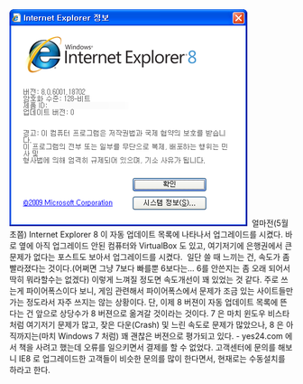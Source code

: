 <img src="IE8.png" width="422" height="384" />
 얼마전(5월초쯤) Internet Explorer 8 이 자동 업데이트 목록에 나타나서 업그레이드를 시켰다. 바로 옆에 아직 업그레이드 안된 컴퓨터와 VirtualBox 도 있고, 여기저기에 은행권에서 큰 문제가 없다는 포스트도 보아서 업그레이드를 시켰다.
 일단 쓸 때 느끼는 건, 속도가 좀 빨라졌다는 것이다.(어쩌면 그냥 7보다 빠를뿐 6보다는... 6를 안쓴지는 좀 오래 되어서 딱히 뭐라할수는 없겠다) 이렇게 느껴질 정도면 속도개선이 꽤 있었는 것 같다. 주로 쓰는게 파이어폭스이다 보니, 게임 관련해서 파이어폭스에서 문제가 조금 있는 사이트들만 가는 정도라서 자주 쓰지는 않는 상황이다. 단, 이제 8 버젼이 자동 업데이트 목록에 뜬다는 건 앞으로 상당수가 8 버젼으로 옮겨갈 것이라는 것이다. 7 은 마치 윈도우 비스타처럼 여기저기 문제가 많고, 잦은 다운(Crash) 및 느린 속도로 문제가 많았으나, 8 은 아직까지는(마치 Windows 7 처럼) 꽤 괜찮은 버젼으로 평가되고 있다.
- yes24.com 에서 책을 사려고 했는데 오류를 일으키면서 결제를 할 수 없었다. 고객센터에 문의를 해보니 IE8 로 업그레이드한 고객들이 비슷한 문의를 많이 한다면서, 현재로는 수동설치를 하라고 한다.

